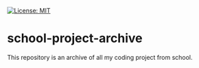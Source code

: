 [![License: MIT](https://img.shields.io/badge/License-MIT-yellow.svg)](https://github.com/realcryptonight2/school-archive/blob/master/LICENSE)
# school-project-archive
This repository is an archive of all my coding project from school.
